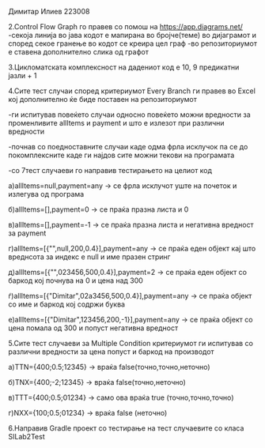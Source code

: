 Димитар Илиев 223008

2.Control Flow Graph го правев со помош на https://app.diagrams.net/ 
-секоја линија во јава кодот е мапирана во бројче(теме) во дијаграмот и според секое гранење во кодот се креира цел граф
-во репозиториумот е ставена дополнително слика од графот


3.Цикломатската комплексност на дадениот код е 10, 9 предикатни јазли + 1


4.Сите тест случаи според критериумот Every Branch ги правев во Excel кој дополнително ќе биде поставен на репозиториумот

-ги испитував повеќето случаи односно повеќето можни вредности за променливите allItems и payment и што е излезот при различни вредности

-почнав со поедноставните случаи каде одма фрла исклучок па се до покомплексните каде ги најдов сите можни текови на програмата

-со 7тест случаеви го направив тестирањето на целиот код 

а)allItems=null,payment=any -> се фрла исклучот уште на почеток и излегува од програма

б)allItems=[],payment=0 -> се праќа празна листа и 0

в)allItems=[],payment=-1 -> се праќа празна листа и негативна вредност за payment

г)allItems=[{"",null,200,0.4}],payment=any -> се праќа еден објект кај што вреднсота за индекс е null и име празен стринг

д)allItems=[{"",023456,500,0.4}],payment=2 -> се праќа еден објект со баркод кој почнува на 0 и цена над 300

ѓ)allItems=[{"Dimitar",02a3456,500,0.4}],payment=any -> се праќа објект со име и баркод кој содржи буква

е)allItems=[{"Dimitar",123456,200,-1}],payment=any -> се праќа објект со цена помала од 300 и попуст негативна вредност


5.Сите тест случаеви за Мultiple Condition критериумот ги испитував со различни вредности за цена попуст и баркод на производот

а)TTN={400;0.5;12345} -> враќа false(точно,точно,неточно)

б)TNX={400;-2;12345} -> враќа false(точно,неточно)

в)TTT={400;0.5;01234} -> само ова враќа true (точно,точно,точно)

г)NXX={100;0.5;01234} -> враќа false (неточно)


6.Направив Gradle проект со тестирање на тест случаевите со класа SILab2Test


